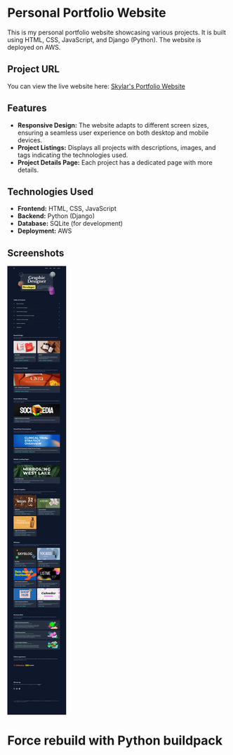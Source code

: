 # Personal Portfolio Website

This is my personal portfolio website showcasing various projects. It is built using HTML, CSS, JavaScript, and Django (Python). The website is deployed on AWS.

## Project URL

You can view the live website here: [Skylar's Portfolio Website](https://skylarhu.atwebpages.com/)

## Features

- **Responsive Design:** The website adapts to different screen sizes, ensuring a seamless user experience on both desktop and mobile devices.
- **Project Listings:** Displays all projects with descriptions, images, and tags indicating the technologies used.
- **Project Details Page:** Each project has a dedicated page with more details.

## Technologies Used

- **Frontend:** HTML, CSS, JavaScript
- **Backend:** Python (Django)
- **Database:** SQLite (for development)
- **Deployment:** AWS

## Screenshots
![screenshots of website](Screenshots/screenshot-min.png)
# Force rebuild with Python buildpack
